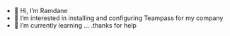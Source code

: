 - 👋 Hi, I’m Ramdane
- 👀 I’m interested in installing and configuring Teampass for my company
- 🌱 I’m currently learning ...
.thanks for help



